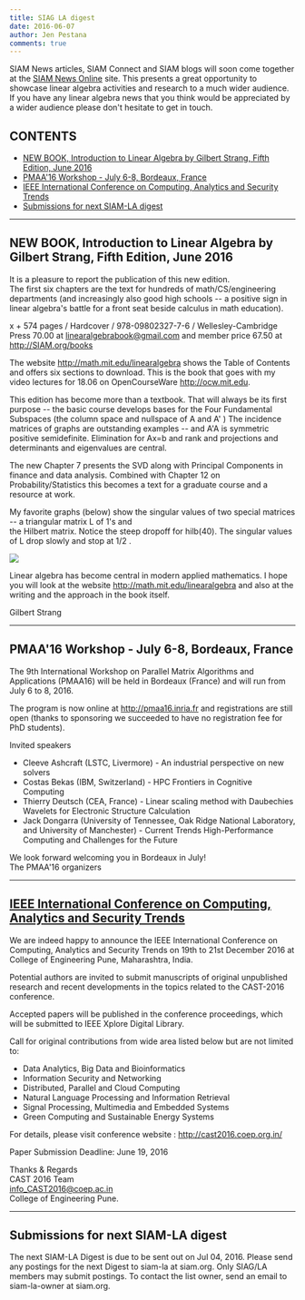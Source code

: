 ```yaml
---
title: SIAG LA digest
date: 2016-06-07
author: Jen Pestana
comments: true
---
```




SIAM News articles, SIAM Connect and SIAM blogs will soon come together 
at the [SIAM News Online](https://sinews.siam.org) site. 
This presents a great opportunity to showcase linear algebra activities and research to a much wider audience. 
If you have any linear algebra news that you think
would be appreciated by a wider audience please don't hesitate to get in touch. 


## CONTENTS

- [NEW BOOK,  Introduction to Linear Algebra by Gilbert Strang, Fifth Edition, June 2016](#nav0)
- [PMAA'16 Workshop - July 6-8, Bordeaux, France](#nav1)
- [IEEE International Conference on Computing, Analytics and Security Trends](#nav2)
- [Submissions for next SIAM-LA digest](#nav3)

---------------

## <a name="nav0">NEW BOOK,  Introduction to Linear Algebra by Gilbert Strang, Fifth Edition, June 2016</a>

It is a pleasure to report the publication of this new edition.  
The first six chapters are the text for hundreds of math/CS/engineering departments 
(and increasingly also good high schools -- a positive sign in linear algebra's battle for 
a front seat beside calculus in math education). 

x + 574 pages / Hardcover / 978-09802327-7-6 / Wellesley-Cambridge Press
70.00 at <linearalgebrabook@gmail.com> and member price 67.50 at <http://SIAM.org/books>

The website <http://math.mit.edu/linearalgebra> shows the Table of Contents and offers six sections to download.
This is the book that goes with my video lectures for 18.06 on OpenCourseWare  <http://ocw.mit.edu>.

This edition has become more than a textbook. That will always be its first purpose -- the basic course 
develops bases for the Four Fundamental Subspaces (the column space and nullspace of A and A' )
The incidence matrices of graphs are outstanding examples -- and A'A is symmetric positive semidefinite.
Elimination for Ax=b and rank and projections and determinants and eigenvalues are central.

The new Chapter 7 presents the SVD along with Principal Components in finance and data analysis. Combined 
with Chapter 12 on Probability/Statistics this becomes a text for a graduate course and a resource at work.

My favorite graphs (below) show the singular values of two special matrices -- a triangular matrix L of 1's and  
the Hilbert matrix.  Notice the steep dropoff for hilb(40).  The singular values of L drop slowly and stop at 1/2 .

<img class="pure-img" style="test-align:center;" src="{{ site.baseurl }}img/Strang_Gil_SVD.jpg">

Linear algebra has become central in modern applied mathematics.  I hope you will look
at the website <http://math.mit.edu/linearalgebra> and also at the writing and the approach in the book itself.

Gilbert Strang


---------------

## <a name="nav1">PMAA'16 Workshop - July 6-8, Bordeaux, France</a>

The 9th International Workshop on Parallel Matrix Algorithms and Applications (PMAA16) will be held in 
Bordeaux (France) and will run from July 6 to 8, 2016.

The program is now online at <http://pmaa16.inria.fr> and registrations are still open 
(thanks to sponsoring we succeeded to have no registration fee for PhD students).

Invited speakers  
- Cleeve Ashcraft (LSTC, Livermore) - An industrial perspective on new solvers  
- Costas Bekas (IBM, Switzerland) - HPC Frontiers in Cognitive Computing
- Thierry Deutsch (CEA, France) - Linear scaling method with Daubechies Wavelets for Electronic Structure Calculation
- Jack Dongarra (University of Tennessee, Oak Ridge National Laboratory, and University of Manchester) - Current Trends High-Performance Computing and Challenges for the Future  

We look forward welcoming you in Bordeaux in July!  
The PMAA'16 organizers


---------------

## <a name="nav2"></a><a href="http://cast2016.coep.org.in/">IEEE International Conference on Computing, Analytics and Security Trends</a>
We are indeed happy to announce the IEEE International Conference on Computing, Analytics and Security Trends 
on 19th to 21st December 2016 at College of Engineering Pune, Maharashtra, India.

Potential authors are invited to submit manuscripts of original unpublished research and recent developments in the topics related to the CAST-2016 conference.

Accepted papers will be published in the conference proceedings, which will be submitted to IEEE Xplore Digital Library.

Call for original contributions from wide area listed below but are not limited to:


* Data Analytics, Big Data and Bioinformatics
* Information Security and Networking
* Distributed, Parallel and Cloud Computing
* Natural Language Processing and Information Retrieval
* Signal Processing, Multimedia and Embedded Systems
* Green Computing and Sustainable Energy Systems

For details, please visit conference website : <http://cast2016.coep.org.in/>

Paper Submission Deadline: June 19, 2016

Thanks & Regards  
CAST 2016 Team  
info_CAST2016@coep.ac.in     
College of Engineering Pune.


---------------

## <a name="nav3">Submissions for next SIAM-LA digest</a>

The next SIAM-LA Digest is due to be sent out on Jul 04, 2016.
Please send any postings for the next Digest to siam-la at siam.org. 
Only SIAG/LA members may submit postings.  To contact the list owner, 
send an email to siam-la-owner at siam.org.